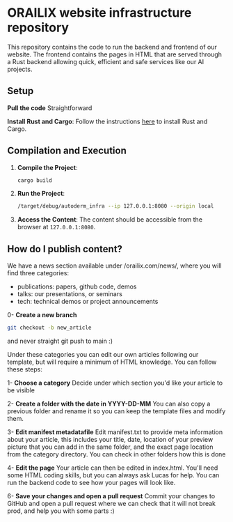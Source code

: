 # ORAILIX website infrastructure repository

This repository contains the code to run the backend and frontend of our website. The frontend contains the pages in HTML that are served through a Rust backend allowing quick, efficient and safe services like our AI projects.

## Setup

**Pull the code**
Straightforward

**Install Rust and Cargo**:
Follow the instructions [here](https://www.rust-lang.org/tools/install) to install Rust and Cargo.

## Compilation and Execution

1. **Compile the Project**:
   ```sh
   cargo build
   ```

2. **Run the Project**:
   ```sh
   /target/debug/autoderm_infra --ip 127.0.0.1:8080 --origin local
   ```

3. **Access the Content**:
   The content should be accessible from the browser at `127.0.0.1:8080`.


## How do I publish content?

We have a news section available under /orailix.com/news/, where you will find three categories:
- publications: papers, github code, demos
- talks: our presentations, or seminars
- tech: technical demos or project announcements

0- **Create a new branch**
   ```sh
   git checkout -b new_article
   ```
and never straight git push to main :)

Under these categories you can edit our own articles following our template, but will require a minimum of HTML knowledge. You can follow these steps:

1- **Choose a category**
Decide under which section you'd like your article to be visible

2- **Create a folder with the date in YYYY-DD-MM**
You can also copy a previous folder and rename it so you can keep the template files and modify them.

3- **Edit manifest metadatafile**
Edit manifest.txt to provide meta information about your article, this includes your title, date, location of your preview picture that you can add in the same folder, and the exact page location from the category directory. You can check in other folders how this is done

4- **Edit the page**
Your article can then be edited in index.html. You'll need some HTML coding skills, but you can always ask Lucas for help. You can run the backend code to see how your pages will look like.

6- **Save your changes and open a pull request**
Commit your changes to GitHub and open a pull request where we can check that it will not break prod, and help you with some parts :)
